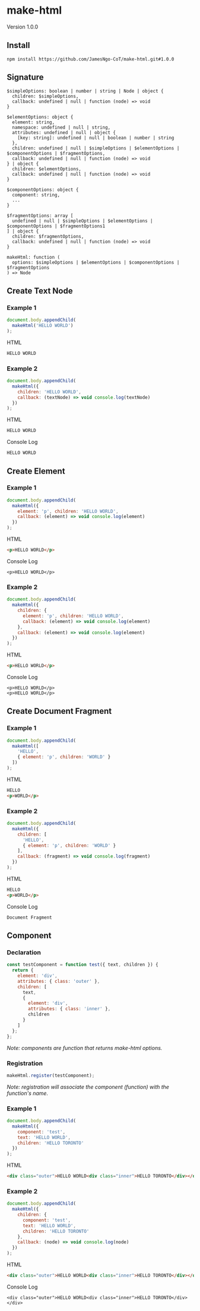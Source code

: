 # make-html

Version 1.0.0

## Install

```
npm install https://github.com/JamesNgo-CoT/make-html.git#1.0.0
```

## Signature

```
$simpleOptions: boolean | number | string | Node | object {
  children: $simpleOptions,
  callback: undefined | null | function (node) => void
}

$elementOptions: object {
  element: string,
  namespace: undefined | null | string,
  attributes: undefined | null | object {
    [key: string]: undefined | null | boolean | number | string
  },
  children: undefined | null | $simpleOptions | $elementOptions | $componentOptions | $fragmentOptions,
  callback: undefined | null | function (node) => void
} | object {
  children: $elementOptions,
  callback: undefined | null | function (node) => void
}

$componentOptions: object {
  component: string,
  ...
}

$fragmentOptions: array [
  undefined | null | $simpleOptions | $elementOptions | $componentOptions | $fragmentOptions1
] | object {
  children: $fragmentOptions,
  callback: undefined | null | function (node) => void
}

makeHtml: function (
  options: $simpleOptions | $elementOptions | $componentOptions | $fragmentOptions
) => Node
```

## Create Text Node

### Example 1

``` JavaScript
document.body.appendChild(
  makeHtml('HELLO WORLD')
);
```

HTML

``` HTML
HELLO WORLD
```

### Example 2

``` JavaScript
document.body.appendChild(
  makeHtml({
    children: 'HELLO WORLD',
    callback: (textNode) => void console.log(textNode)
  })
);
```

HTML

``` HTML
HELLO WORLD
```

Console Log

```
HELLO WORLD
```

## Create Element

### Example 1

``` JavaScript
document.body.appendChild(
  makeHtml({
    element: 'p', children: 'HELLO WORLD',
    callback: (element) => void console.log(element)
  })
);
```

HTML

``` HTML
<p>HELLO WORLD</p>
```

Console Log

```
<p>HELLO WORLD</p>
```

### Example 2

``` JavaScript
document.body.appendChild(
  makeHtml({
    children: {
      element: 'p', children: 'HELLO WORLD',
      callback: (element) => void console.log(element)
    },
    callback: (element) => void console.log(element)
  })
);
```

HTML

``` HTML
<p>HELLO WORLD</p>
```

Console Log

```
<p>HELLO WORLD</p>
<p>HELLO WORLD</p>
```

## Create Document Fragment

### Example 1

``` JavaScript
document.body.appendChild(
  makeHtml([
    'HELLO',
    { element: 'p', children: 'WORLD' }
  ])
);
```

HTML

``` HTML
HELLO
<p>WORLD</p>
```

### Example 2

``` JavaScript
document.body.appendChild(
  makeHtml({
    children: [
      'HELLO',
      { element: 'p', children: 'WORLD' }
    ],
    callback: (fragment) => void console.log(fragment)
  })
);
```

HTML

``` HTML
HELLO
<p>WORLD</p>
```

Console Log

```
Document Fragment
```

## Component

### Declaration

``` JavaScript
const testComponent = function test({ text, children }) {
  return {
    element: 'div',
    attributes: { class: 'outer' },
    children: [
      text,
      {
        element: 'div',
        attributes: { class: 'inner' },
        children
      }
    ]
  };
};
```

_Note: components are function that returns make-html options._

### Registration

``` JavaScript
makeHtml.register(testComponent);
```

_Note: registration will associate the component (function) with the function's name._

### Example 1

``` JavaScript
document.body.appendChild(
  makeHtml({
    component: 'test',
    text: 'HELLO WORLD',
    children: 'HELLO TORONTO'
  })
);
```

HTML

``` HTML
<div class="outer">HELLO WORLD<div class="inner">HELLO TORONTO</div></div>
```

### Example 2

``` JavaScript
document.body.appendChild(
  makeHtml({
    children: {
      component: 'test',
      text: 'HELLO WORLD',
      children: 'HELLO TORONTO'
    },
    callback: (node) => void console.log(node)
  })
);
```

HTML

``` HTML
<div class="outer">HELLO WORLD<div class="inner">HELLO TORONTO</div></div>
```

Console Log

```
<div class="outer">HELLO WORLD<div class="inner">HELLO TORONTO</div></div>
```
